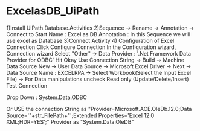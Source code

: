 # ExcelasDB_UiPath
1)Install UiPath.Database.Activities
2)Sequence -> Rename -> Annotation -> Connect to Start
Name : Excel as DB
Annotation : In this Sequence we will use excel as Database
3)Connect Activity
4) Configuration of Excel Connection
Click Configure Connection
In the Configuration wizard, Connection wizard
Select "Other" -> Data Provider : '.Net Framework Data Provider for ODBC'
Hit Okay
Use Connection String -> Build -> Machine Data Source
New -> User Data Source -> Microsoft Excel Driver -> Next
-> Data Source Name : EXCELRPA -> Select Workbook(Select the Input Excel File)
-> For Data manipulations uncheck Read only (Update/Delete/Insert)
Test Connection

Drop Down : System.Data.ODBC

Or USE the connection String as
"Provider=Microsoft.ACE.OleDb.12.0;Data Source='"+str_FilePath+"';Extended Properties='Excel 12.0 XML;HDR=YES';"
Provider as
"System.Data.OleDB"